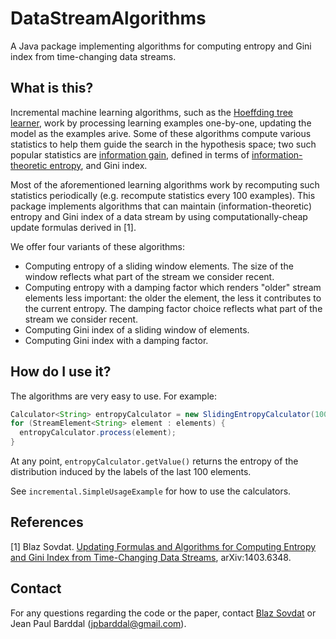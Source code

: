 # DataStreamAlgorithms
A Java package implementing algorithms for computing entropy and Gini index from time-changing data streams.

## What is this?
Incremental machine learning algorithms, such as the [Hoeffding tree learner](homes.cs.washington.edu/~pedrod/papers/kdd00.pdf), work by processing learning examples one-by-one, updating the model as the examples arive. Some of these algorithms compute various statistics to help them guide the search in the hypothesis space; two such popular statistics are [information gain](https://en.wikipedia.org/wiki/Information_gain_in_decision_trees), defined in terms of [information-theoretic entropy](https://en.wikipedia.org/wiki/Entropy_(information_theory)), and Gini index.

Most of the aforementioned learning algorithms work by recomputing such statistics periodically (e.g. recompute statistics every 100 examples). This package implements algorithms that can maintain (information-theoretic) entropy and Gini index of a data stream by using computationally-cheap update formulas derived in [1].

We offer four variants of these algorithms:
- Computing entropy of a sliding window elements. The size of the window reflects what part of the stream we consider recent.
- Computing entropy with a damping factor which renders "older" stream elements less important: the older the element, the less it contributes to the current entropy. The damping factor choice reflects what part of the stream we consider recent.
- Computing Gini index of a sliding window of elements.
- Computing Gini index with a damping factor.

## How do I use it?
The algorithms are very easy to use. For example:
```java
Calculator<String> entropyCalculator = new SlidingEntropyCalculator(100);
for (StreamElement<String> element : elements) {
  entropyCalculator.process(element);
}
```

At any point, `entropyCalculator.getValue()` returns the entropy of the distribution induced by the labels of the last 100 elements.

See `incremental.SimpleUsageExample` for how to use the calculators.

## References
[1] Blaz Sovdat. [Updating Formulas and Algorithms for Computing Entropy and Gini Index from Time-Changing Data Streams](https://arxiv.org/abs/1403.6348), arXiv:1403.6348.

## Contact
For any questions regarding the code or the paper, contact [Blaz Sovdat](https://github.com/blazs) or Jean Paul Barddal (jpbarddal@gmail.com).
